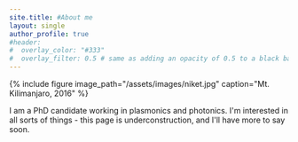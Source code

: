 ```yaml
---
site.title: #About me
layout: single
author_profile: true
#header:
#  overlay_color: "#333"
#  overlay_filter: 0.5 # same as adding an opacity of 0.5 to a black background
---
```

{% include figure image_path="/assets/images/niket.jpg" caption="Mt. Kilimanjaro, 2016" %}

I am a PhD candidate working in plasmonics and photonics. I'm interested in all sorts of things - this page is underconstruction, and I'll have more to say soon.